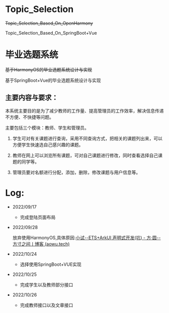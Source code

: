 # Topic_Selection

 ~~Topic_Selection_Based_On_OpenHarmony~~

Topic_Selection_Based_On_SpringBoot+Vue

# 毕业选题系统

~~基于HarmonyOS的毕业选题系统设计与实现~~

基于SpringBoot+Vue的毕业选题系统设计与实现

## 主要内容与要求：

本系统主要目的是为了减少教师的工作量、提高管理员的工作效率，解决信息传递不方便、不快捷等问题。

主要包括三个模块：教师、学生和管理员。

1. 学生可对有关课题进行查询，采用不同查询方式，把相关的课题列出来，可以方便学生快速选自己感兴趣的课题。

2. 教师在网上可以浏览所有课题，可对自己课题进行修改，同时查看选择自己课题的同学等。

3. 管理员要对名额进行分配，添加，删除，修改课题与用户信息等。



# Log:

- 2022/09/17 
  - 完成登陆页面布局

- 2022/09/28

  放弃使用HarmonyOS,具体原因:[小试--ETS+ArkUI 声明式开发(坑) - 方·圆--方寸之间丨博客 (aowu.tech)](https://blog.aowu.tech/archives/小试--etsarkui声明式开发坑)

- 2022/10/24 

  - 选择使用SpringBoot+VUE实现

- 2022/10/25

  - 完成学生以及教师部分接口

- 2022/10/26

  - 完成教师接口以及文章接口